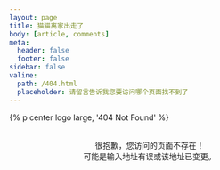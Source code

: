 ```yaml
---
layout: page
title: 猫猫离家出走了
body: [article, comments]
meta:
  header: false
  footer: false
sidebar: false
valine:
  path: /404.html
  placeholder: 请留言告诉我您要访问哪个页面找不到了
---
```


{% p center logo large, '404 Not Found' %}

<br>

<center>很抱歉，您访问的页面不存在！</center>
<center>可能是输入地址有误或该地址已变更。</center>
<br>
<center><i class="fad fa-swimmer" style="font-size: 32px;"></i></center>
